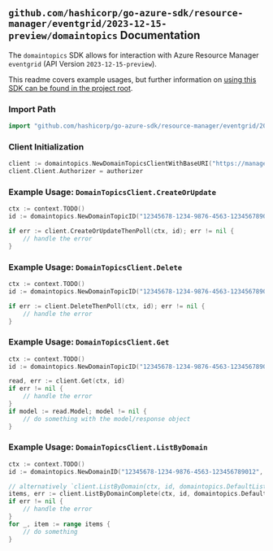 
## `github.com/hashicorp/go-azure-sdk/resource-manager/eventgrid/2023-12-15-preview/domaintopics` Documentation

The `domaintopics` SDK allows for interaction with Azure Resource Manager `eventgrid` (API Version `2023-12-15-preview`).

This readme covers example usages, but further information on [using this SDK can be found in the project root](https://github.com/hashicorp/go-azure-sdk/tree/main/docs).

### Import Path

```go
import "github.com/hashicorp/go-azure-sdk/resource-manager/eventgrid/2023-12-15-preview/domaintopics"
```


### Client Initialization

```go
client := domaintopics.NewDomainTopicsClientWithBaseURI("https://management.azure.com")
client.Client.Authorizer = authorizer
```


### Example Usage: `DomainTopicsClient.CreateOrUpdate`

```go
ctx := context.TODO()
id := domaintopics.NewDomainTopicID("12345678-1234-9876-4563-123456789012", "example-resource-group", "domainName", "topicName")

if err := client.CreateOrUpdateThenPoll(ctx, id); err != nil {
	// handle the error
}
```


### Example Usage: `DomainTopicsClient.Delete`

```go
ctx := context.TODO()
id := domaintopics.NewDomainTopicID("12345678-1234-9876-4563-123456789012", "example-resource-group", "domainName", "topicName")

if err := client.DeleteThenPoll(ctx, id); err != nil {
	// handle the error
}
```


### Example Usage: `DomainTopicsClient.Get`

```go
ctx := context.TODO()
id := domaintopics.NewDomainTopicID("12345678-1234-9876-4563-123456789012", "example-resource-group", "domainName", "topicName")

read, err := client.Get(ctx, id)
if err != nil {
	// handle the error
}
if model := read.Model; model != nil {
	// do something with the model/response object
}
```


### Example Usage: `DomainTopicsClient.ListByDomain`

```go
ctx := context.TODO()
id := domaintopics.NewDomainID("12345678-1234-9876-4563-123456789012", "example-resource-group", "domainName")

// alternatively `client.ListByDomain(ctx, id, domaintopics.DefaultListByDomainOperationOptions())` can be used to do batched pagination
items, err := client.ListByDomainComplete(ctx, id, domaintopics.DefaultListByDomainOperationOptions())
if err != nil {
	// handle the error
}
for _, item := range items {
	// do something
}
```

